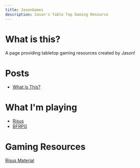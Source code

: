 ```yaml
---
title: JasonGames
description: Jason's Table Top Gaming Resource
---
```


# What is this?
A page providing tabletop gaming resources created by Jason!

# Posts
- [What Is This?](./2019/05/23/Whatisthis.html)
# What I'm playing
- [Risus](https://www.drivethrurpg.com/product/170294)
- [BFRPG](https://basicfantasy.org/index.html)

# Gaming Resources
[Risus Material](./risusindex)
